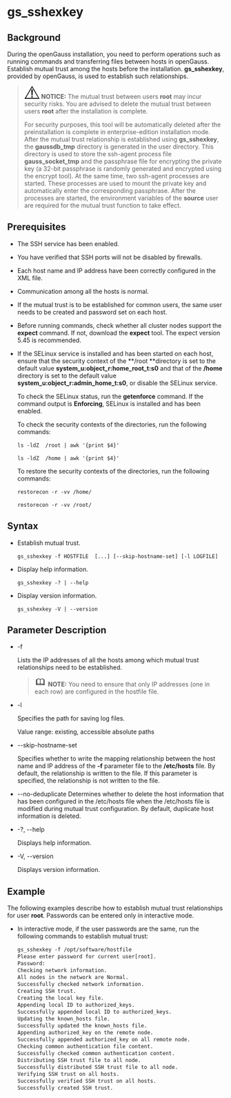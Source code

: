 # gs\_sshexkey<a name="EN-US_TOPIC_0249632281"></a>

## Background<a name="en-us_topic_0237152423_en-us_topic_0059778349_section15111432124318"></a>

During the openGauss installation, you need to perform operations such as running commands and transferring files between hosts in openGauss. Establish mutual trust among the hosts before the installation.  **gs\_sshexkey**, provided by openGauss, is used to establish such relationships.

>![](public_sys-resources/icon-notice.gif) **NOTICE:** 
>The mutual trust between users  **root**  may incur security risks. You are advised to delete the mutual trust between users  **root**  after the installation is complete.
>
>For security purposes, this tool will be automatically deleted after the preinstallation is complete in enterprise-edition installation mode.
>After the mutual trust relationship is established using  **gs\_sshexkey**, the  **gaussdb\_tmp**  directory is generated in the user directory. This directory is used to store the ssh-agent process file  **gauss\_socket\_tmp**  and the passphrase file for encrypting the private key \(a 32-bit passphrase is randomly generated and encrypted using the encrypt tool\). At the same time, two ssh-agent processes are started. These processes are used to mount the private key and automatically enter the corresponding passphrase. After the processes are started, the environment variables of the  **source**  user are required for the mutual trust function to take effect.

## Prerequisites<a name="en-us_topic_0237152423_en-us_topic_0059778349_s3e447292529e46aabd04269511e410b2"></a>

- The SSH service has been enabled.

- You have verified that SSH ports will not be disabled by firewalls.

- Each host name and IP address have been correctly configured in the XML file.

- Communication among all the hosts is normal.

- If the mutual trust is to be established for common users, the same user needs to be created and password set on each host.

- Before running commands, check whether all cluster nodes support the  **expect**  command. If not, download the  **expect**  tool. The expect version 5.45 is recommended.

-   If the SELinux service is installed and has been started on each host, ensure that the security context of the  **/root **directory is set to the default value  **system\_u:object\_r:home\_root\_t:s0**  and that of the  **/home**  directory is set to the default value  **system\_u:object\_r:admin\_home\_t:s0**, or disable the SELinux service.

    To check the SELinux status, run the  **getenforce**  command. If the command output is  **Enforcing**, SELinux is installed and has been enabled.

    To check the security contexts of the directories, run the following commands:

    ```
    ls -ldZ  /root | awk '{print $4}'
    ```

    ```
    ls -ldZ  /home | awk '{print $4}'
    ```

    To restore the security contexts of the directories, run the following commands:

    ```
    restorecon -r -vv /home/
    ```

    ```
    restorecon -r -vv /root/
    ```


## Syntax<a name="en-us_topic_0237152423_en-us_topic_0059778349_sa7fde5cce9124d06a6c7caa6abc0070e"></a>

-   Establish mutual trust.

    ```
    gs_sshexkey -f HOSTFILE  [...] [--skip-hostname-set] [-l LOGFILE]
    ```

-   Display help information.

    ```
    gs_sshexkey -? | --help
    ```

-   Display version information.

    ```
    gs_sshexkey -V | --version
    ```


## Parameter Description<a name="en-us_topic_0237152423_en-us_topic_0059778349_s36a1b85ea7c243e69a825f543215ce01"></a>

-   -f

    Lists the IP addresses of all the hosts among which mutual trust relationships need to be established.

    >![](public_sys-resources/icon-note.gif) **NOTE:** 
    >You need to ensure that only IP addresses \(one in each row\) are configured in the hostfile file.

-   -l

    Specifies the path for saving log files.

    Value range: existing, accessible absolute paths

-   --skip-hostname-set

    Specifies whether to write the mapping relationship between the host name and IP address of the  **-f**  parameter file to the  **/etc/hosts**  file. By default, the relationship is written to the file. If this parameter is specified, the relationship is not written to the file.

-   --no-deduplicate
    Determines whether to delete the host information that has been configured in the /etc/hosts file when the /etc/hosts file is modified during mutual trust configuration. By default, duplicate host information is deleted.

-   -?, --help

    Displays help information.

-   -V, --version

    Displays version information.


## Example<a name="en-us_topic_0237152423_en-us_topic_0059778349_s0925c040c7eb4b0d9fb783ac5c0a8b2b"></a>

The following examples describe how to establish mutual trust relationships for user  **root**. Passwords can be entered only in interactive mode.

-   In interactive mode, if the user passwords are the same, run the following commands to establish mutual trust:

    ```
    gs_sshexkey -f /opt/software/hostfile
    Please enter password for current user[root].
    Password: 
    Checking network information.
    All nodes in the network are Normal.
    Successfully checked network information.
    Creating SSH trust.
    Creating the local key file.
    Appending local ID to authorized_keys.
    Successfully appended local ID to authorized_keys.
    Updating the known_hosts file.
    Successfully updated the known_hosts file.
    Appending authorized_key on the remote node.
    Successfully appended authorized_key on all remote node.
    Checking common authentication file content.
    Successfully checked common authentication content.
    Distributing SSH trust file to all node.
    Successfully distributed SSH trust file to all node.
    Verifying SSH trust on all hosts.
    Successfully verified SSH trust on all hosts.
    Successfully created SSH trust.
    ```



